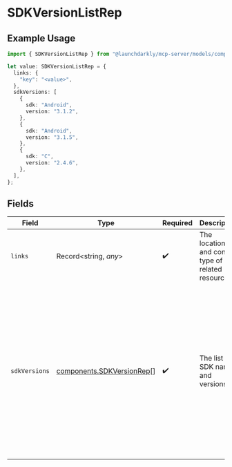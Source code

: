 # SDKVersionListRep

## Example Usage

```typescript
import { SDKVersionListRep } from "@launchdarkly/mcp-server/models/components";

let value: SDKVersionListRep = {
  links: {
    "key": "<value>",
  },
  sdkVersions: [
    {
      sdk: "Android",
      version: "3.1.2",
    },
    {
      sdk: "Android",
      version: "3.1.5",
    },
    {
      sdk: "C",
      version: "2.4.6",
    },
  ],
};
```

## Fields

| Field                                                                                                                      | Type                                                                                                                       | Required                                                                                                                   | Description                                                                                                                | Example                                                                                                                    |
| -------------------------------------------------------------------------------------------------------------------------- | -------------------------------------------------------------------------------------------------------------------------- | -------------------------------------------------------------------------------------------------------------------------- | -------------------------------------------------------------------------------------------------------------------------- | -------------------------------------------------------------------------------------------------------------------------- |
| `links`                                                                                                                    | Record<string, *any*>                                                                                                      | :heavy_check_mark:                                                                                                         | The location and content type of related resources                                                                         |                                                                                                                            |
| `sdkVersions`                                                                                                              | [components.SDKVersionRep](../../models/components/sdkversionrep.md)[]                                                     | :heavy_check_mark:                                                                                                         | The list of SDK names and versions                                                                                         | [<br/>{<br/>"sdk": "Android",<br/>"version": "3.1.2"<br/>},<br/>{<br/>"sdk": "Android",<br/>"version": "3.1.5"<br/>},<br/>{<br/>"sdk": "C",<br/>"version": "2.4.6"<br/>}<br/>] |
